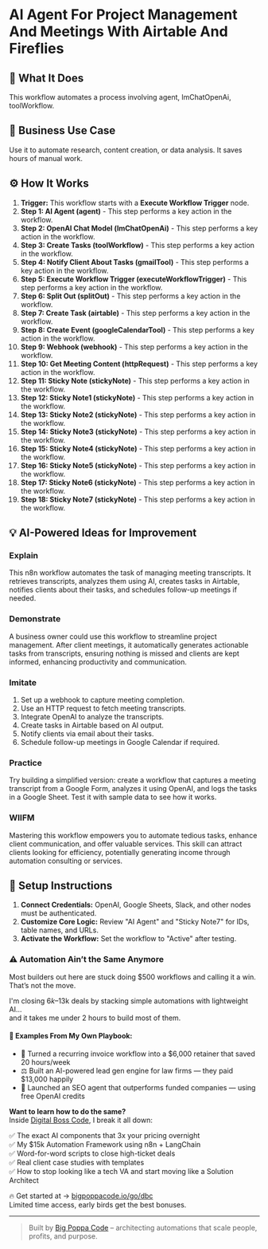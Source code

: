 # AI Agent For Project Management And Meetings With Airtable And Fireflies

## 🚀 What It Does
This workflow automates a process involving agent, lmChatOpenAi, toolWorkflow.

## 💼 Business Use Case
Use it to automate research, content creation, or data analysis. It saves hours of manual work.

## ⚙️ How It Works
1.  **Trigger:** This workflow starts with a **Execute Workflow Trigger** node.
2. **Step 1: AI Agent (agent)** - This step performs a key action in the workflow.
3. **Step 2: OpenAI Chat Model (lmChatOpenAi)** - This step performs a key action in the workflow.
4. **Step 3: Create Tasks (toolWorkflow)** - This step performs a key action in the workflow.
5. **Step 4: Notify Client About Tasks (gmailTool)** - This step performs a key action in the workflow.
6. **Step 5: Execute Workflow Trigger (executeWorkflowTrigger)** - This step performs a key action in the workflow.
7. **Step 6: Split Out (splitOut)** - This step performs a key action in the workflow.
8. **Step 7: Create Task (airtable)** - This step performs a key action in the workflow.
9. **Step 8: Create Event (googleCalendarTool)** - This step performs a key action in the workflow.
10. **Step 9: Webhook (webhook)** - This step performs a key action in the workflow.
11. **Step 10: Get Meeting Content (httpRequest)** - This step performs a key action in the workflow.
12. **Step 11: Sticky Note (stickyNote)** - This step performs a key action in the workflow.
13. **Step 12: Sticky Note1 (stickyNote)** - This step performs a key action in the workflow.
14. **Step 13: Sticky Note2 (stickyNote)** - This step performs a key action in the workflow.
15. **Step 14: Sticky Note3 (stickyNote)** - This step performs a key action in the workflow.
16. **Step 15: Sticky Note4 (stickyNote)** - This step performs a key action in the workflow.
17. **Step 16: Sticky Note5 (stickyNote)** - This step performs a key action in the workflow.
18. **Step 17: Sticky Note6 (stickyNote)** - This step performs a key action in the workflow.
19. **Step 18: Sticky Note7 (stickyNote)** - This step performs a key action in the workflow.

## 💡 AI-Powered Ideas for Improvement
### Explain
This n8n workflow automates the task of managing meeting transcripts. It retrieves transcripts, analyzes them using AI, creates tasks in Airtable, notifies clients about their tasks, and schedules follow-up meetings if needed. 

### Demonstrate
A business owner could use this workflow to streamline project management. After client meetings, it automatically generates actionable tasks from transcripts, ensuring nothing is missed and clients are kept informed, enhancing productivity and communication.

### Imitate
1. Set up a webhook to capture meeting completion.
2. Use an HTTP request to fetch meeting transcripts.
3. Integrate OpenAI to analyze the transcripts.
4. Create tasks in Airtable based on AI output.
5. Notify clients via email about their tasks.
6. Schedule follow-up meetings in Google Calendar if required.

### Practice
Try building a simplified version: create a workflow that captures a meeting transcript from a Google Form, analyzes it using OpenAI, and logs the tasks in a Google Sheet. Test it with sample data to see how it works.

### WIIFM
Mastering this workflow empowers you to automate tedious tasks, enhance client communication, and offer valuable services. This skill can attract clients looking for efficiency, potentially generating income through automation consulting or services.

## 🔧 Setup Instructions
1. **Connect Credentials:** OpenAI, Google Sheets, Slack, and other nodes must be authenticated.
2. **Customize Core Logic:** Review "AI Agent" and "Sticky Note7" for IDs, table names, and URLs.
3. **Activate the Workflow:** Set the workflow to "Active" after testing.

### ⚠️ Automation Ain’t the Same Anymore

Most builders out here are stuck doing $500 workflows and calling it a win.  
That’s not the move.  

I'm closing $6k–$13k deals by stacking simple automations with lightweight AI...  
and it takes me under 2 hours to build most of them.

#### 🧠 Examples From My Own Playbook:
- 🔁 Turned a recurring invoice workflow into a $6,000 retainer that saved 20 hours/week  
- ⚖️ Built an AI-powered lead gen engine for law firms — they paid $13,000 happily  
- 🚀 Launched an SEO agent that outperforms funded companies — using free OpenAI credits  

**Want to learn how to do the same?**  
Inside [Digital Boss Code](https://bigpoppacode.io/go/dbc), I break it all down:

✅ The exact AI components that 3x your pricing overnight  
✅ My $15k Automation Framework using n8n + LangChain  
✅ Word-for-word scripts to close high-ticket deals  
✅ Real client case studies with templates  
✅ How to stop looking like a tech VA and start moving like a Solution Architect  

🔥 Get started at → [bigpoppacode.io/go/dbc](https://bigpoppacode.io/go/dbc)  
Limited time access, early birds get the best bonuses.

---
> Built by [Big Poppa Code](https://bigpoppacode.io) – architecting automations that scale people, profits, and purpose.
